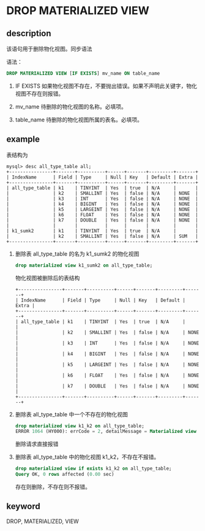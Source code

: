 # DROP MATERIALIZED VIEW

## description

该语句用于删除物化视图。同步语法

语法：

```sql
DROP MATERIALIZED VIEW [IF EXISTS] mv_name ON table_name
```

1. IF EXISTS
如果物化视图不存在，不要抛出错误。如果不声明此关键字，物化视图不存在则报错。

2. mv_name
待删除的物化视图的名称。必填项。

3. table_name
待删除的物化视图所属的表名。必填项。

## example

表结构为

```Plain Text
mysql> desc all_type_table all;
+----------------+-------+----------+------+-------+---------+-------+
| IndexName      | Field | Type     | Null | Key   | Default | Extra |
+----------------+-------+----------+------+-------+---------+-------+
| all_type_table | k1    | TINYINT  | Yes  | true  | N/A     |       |
|                | k2    | SMALLINT | Yes  | false | N/A     | NONE  |
|                | k3    | INT      | Yes  | false | N/A     | NONE  |
|                | k4    | BIGINT   | Yes  | false | N/A     | NONE  |
|                | k5    | LARGEINT | Yes  | false | N/A     | NONE  |
|                | k6    | FLOAT    | Yes  | false | N/A     | NONE  |
|                | k7    | DOUBLE   | Yes  | false | N/A     | NONE  |
|                |       |          |      |       |         |       |
| k1_sumk2       | k1    | TINYINT  | Yes  | true  | N/A     |       |
|                | k2    | SMALLINT | Yes  | false | N/A     | SUM   |
+----------------+-------+----------+------+-------+---------+-------+
```

1. 删除表 all_type_table 的名为 k1_sumk2 的物化视图

    ```sql
    drop materialized view k1_sumk2 on all_type_table;
    ```

    物化视图被删除后的表结构

    ```plain text
    +----------------+-------+----------+------+-------+---------+-------+
    | IndexName      | Field | Type     | Null | Key   | Default | Extra |
    +----------------+-------+----------+------+-------+---------+-------+
    | all_type_table | k1    | TINYINT  | Yes  | true  | N/A     |       |
    |                | k2    | SMALLINT | Yes  | false | N/A     | NONE  |
    |                | k3    | INT      | Yes  | false | N/A     | NONE  |
    |                | k4    | BIGINT   | Yes  | false | N/A     | NONE  |
    |                | k5    | LARGEINT | Yes  | false | N/A     | NONE  |
    |                | k6    | FLOAT    | Yes  | false | N/A     | NONE  |
    |                | k7    | DOUBLE   | Yes  | false | N/A     | NONE  |
    +----------------+-------+----------+------+-------+---------+-------+
    ```

2. 删除表 all_type_table 中一个不存在的物化视图

    ```sql
    drop materialized view k1_k2 on all_type_table;
    ERROR 1064 (HY000): errCode = 2, detailMessage = Materialized view [k1_k2] does not exist in table [all_type_table]
    ```

    删除请求直接报错

3. 删除表 all_type_table 中的物化视图 k1_k2，不存在不报错。

    ```sql
    drop materialized view if exists k1_k2 on all_type_table;
    Query OK, 0 rows affected (0.00 sec)
    ```

    存在则删除，不存在则不报错。

## keyword

DROP, MATERIALIZED, VIEW
